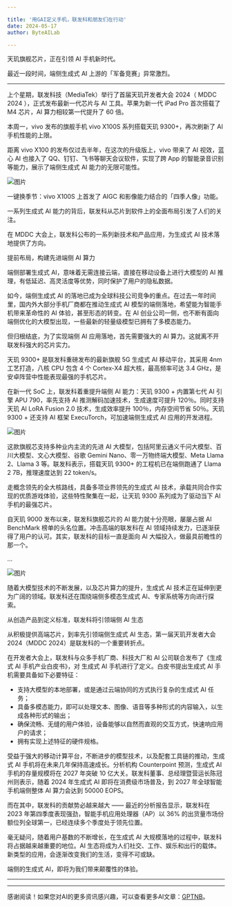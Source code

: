 ```yaml
---

title: '用GAI定义手机，联发科和朋友们在行动'
date: 2024-05-17
author: ByteAILab

---
```


天玑旗舰芯片，正在引领 AI 手机新时代。

最近一段时间，端侧生成式 AI 上游的「军备竞赛」异常激烈。

---


上个星期，联发科技（MediaTek）举行了首届天玑开发者大会 2024（ MDDC 2024 ），正式发布最新一代芯片与 AI 工具。苹果为新一代 iPad Pro 首次搭载了 M4 芯片，AI 算力相较第一代提升了 60 倍。

本周一，vivo 发布的旗舰手机 vivo X100S 系列搭载天玑 9300+，再次刷新了 AI 手机性能的上限。

距离 vivo X100 的发布仅过去半年，在这次的升级版上，vivo 带来了 AI 视效，蓝心 AI 也接入了 QQ、钉钉、飞书等聊天会议软件，实现了跨 App 的智能录音识别等能力，展示了端侧生成式 AI 能力的无限可能性。

![图片](https://image.jiqizhixin.com/uploads/editor/cc0f9a84-a7ac-45d3-a796-312a0604265d/640.jpeg)

一键换季节：vivo X100S 上首发了 AIGC 和影像能力结合的「四季人像」功能。

一系列生成式 AI 能力的背后，联发科从芯片到软件上的全面布局引发了人们的关注。

在 MDDC 大会上，联发科公布的一系列新技术和产品应用，为生成式 AI 技术落地提供了方向。

提前布局，构建先进端侧 AI 算力

端侧部署生成式 AI，意味着无需连接云端，直接在移动设备上进行大模型的 AI 推理，有低延迟、高灵活度等优势，同时保护了用户的隐私数据。

如今，端侧生成式 AI 的落地已成为全球科技公司竞争的重点。在过去一年时间里，国内外大部分手机厂商都在推动生成式 AI 模型的端侧落地，希望能为智能手机带来革命性的 AI 体验，甚至形态的转变。在 AI 创业公司一侧，也不断有面向端侧优化的大模型出现，一些最新的轻量级模型已拥有了多模态能力。

但归根结底，为了实现端侧 AI 应用落地，首先需要强大的 AI 算力。这就离不开联发科强大的芯片实力。

天玑 9300+ 是联发科重磅发布的最新旗舰 5G 生成式 AI 移动平台，其采用 4nm 工艺打造，八核 CPU 包含 4 个 Cortex-X4 超大核，最高频率可达 3.4 GHz，是安卓阵营中性能表现最强的手机芯片。

在新一代 SoC 上，联发科着重提升端侧 AI 能力：天玑 9300 + 内置第七代 AI 引擎 APU 790，率先支持 AI 推测解码加速技术，生成速度可提升 120％。同时支持天玑 AI LoRA Fusion 2.0 技术，生成效率提升 100％，内存空间节省 50％。天玑 9300 + 还支持 AI 框架 ExecuTorch，可加速端侧生成式 AI 应用的开发进程。

![图片](https://image.jiqizhixin.com/uploads/editor/70f128e1-32c9-4260-a84d-8650fcb04ffe/640.png)

这款旗舰芯支持多种业内主流的先进 AI 大模型，包括阿里云通义千问大模型、百川大模型、文心大模型、谷歌 Gemini Nano、零一万物终端大模型、Meta Llama 2、Llama 3 等。联发科表示，搭载天玑 9300+ 的工程机已在端侧跑通了 Llama 2 7B，推理速度达到 22 token/s。

走概念领先的全大核路线，具备多项业界领先的生成式 AI 技术，承载共同合作实现的优质游戏体验，这些特性聚集在一起，让天玑 9300 系列成为了驱动当下 AI 手机的最强芯片。

自天玑 9000 发布以来，联发科旗舰芯片的 AI 能力就十分亮眼，屡屡占据 AI BenchMark 榜单的头名位置。冲击高端的联发科在 AI 领域持续发力，已逐渐获得了用户的认可。其实，联发科的目标一直是面向 AI 大幅投入，做最具前瞻性的那一个。

...


![图片](https://image.jiqizhixin.com/uploads/editor/901d70b5-f598-4fd2-bbc1-38088daddd7d/640.png)

随着大模型技术的不断发展，以及芯片算力的提升，生成式 AI 技术正在延伸到更为广阔的领域。联发科还在围绕端侧多模态生成式 AI、专家系统等方向进行探索。

从创造产品到定义标准，联发科将引领端侧 AI 生态

从积极提供高端芯片，到率先引领端侧生成式 AI 生态，第一届天玑开发者大会 2024（MDDC 2024）是联发科的一个重要转折点。

在开发者大会上，联发科与众多手机厂商、科技大厂和 AI 公司联合发布了《生成式 AI 手机产业白皮书》，对 生成式 AI 手机进行了定义。白皮书提出生成式 AI 手机需要具备如下必要特征：

- 支持大模型的本地部署，或是通过云端协同的方式执行复杂的生成式 AI 任务；
- 具备多模态能力，即可以处理文本、图像、语音等多种形式的内容输入，以生成各种形式的输出；
- 确保流畅、无缝的用户体验，设备能够以自然而直观的交互方式，快速响应用户的请求；
- 拥有实现上述特征的硬件规格。

受益于强大的移动计算平台，不断进步的模型技术，以及配套工具链的推动，生成式 AI 手机将在未来几年保持高速成长。分析机构 Counterpoint 预测，生成式 AI 手机的存量规模将在 2027 年突破 10 亿大关。联发科董事、总经理暨营运长陈冠州则表示，随着 2024 年生成式 AI 即将在消费级市场普及，到 2027 年全球智能手机端侧整体 AI 算力会达到 50000 EOPS。

而在其中，联发科的贡献势必越来越大 —— 最近的分析报告显示，联发科在 2023 年第四季度表现强劲，智能手机应用处理器（AP）以 36% 的出货量市场份额位列全球第一，已经连续多个季度处于领先位置。

毫无疑问，随着用户基数的不断增长，在生成式 AI 大规模落地的过程中，联发科将占据越来越重要的地位。AI 生态将成为人们社交、工作、娱乐和出行的载体。新类型的应用，会逐渐改变我们的生活，变得不可或缺。

端侧的生成式 AI，即将为我们带来颠覆性的体验。

---
---
感谢阅读！如果您对AI的更多资讯感兴趣，可以查看更多AI文章：[GPTNB](https://gptnb.com)。